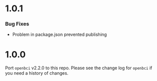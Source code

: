 # 1.0.1

### Bug Fixes

* Problem in package.json prevented publishing

# 1.0.0

Port `openbci` v2.2.0 to this repo. Please see the change log for `openbci` if you need a history of changes.
